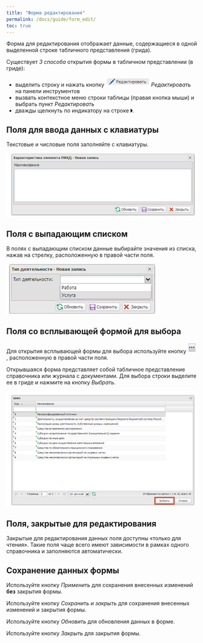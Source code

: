 ```yaml
---
title: "Форма редактирования"
permalink: /docs/guide/form_edit/
toc: true
---
```


Форма для редактирования отображает данные, содержащиеся в одной выделенной строке табличного представления (грида).

Существует *3 способа* открытия формы в табличном представлении (в гриде):
-   выделить строку и нажать кнопку ![](../../assets/images/redikt.png) *Редактировать* на панели инструментов
-   вызвать контекстное меню строки таблицы (правая кнопка мыши) и выбрать пункт *Редактировать*
-   дважды щелкнуть по индикатору на строке ![](../../assets/images/grid_tools/rowindicator.png).

## Поля для ввода данных с клавиатуры

Текстовые и числовые поля заполняйте с клавиатуры.

![](../../assets/images/redikt1.png)

## Поля с выпадающим списком

В полях с выпадающим списком данные выбирайте значения из списка, нажав на стрелку, расположенную в правой части поля.

![](../../assets/images/redikt2.png)

## Поля со всплывающей формой для выбора

Для открытия всплывающей формы для выбора используйте кнопку ![](../../assets/images/redikt3.png), расположенную в правой части поля.

Открывшаяся форма представляет собой табличное представление справочника или журнала с документами.
Для выбора строки выделите ее в гриде и нажмите на кнопку *Выбрать*.

![](../../assets/images/redikt4.png)

## Поля, закрытые для редактирования

Закрытые для редактирования данных поля доступны «только для чтения».
Такие поля чаще всего имеют зависимости в рамках одного справочника и заполняются автоматически.

## Сохранение данных формы

Используйте кнопку *Применить* для сохранения внесенных изменений **без** закрытия формы.

Используйте кнопку *Сохранить и закрыть* для сохранения внесенных изменений и закрытия формы.

Используйте кнопку *Обновить* для обновления данных в форме.

Используйте кнопку *Закрыть* для закрытия формы.
